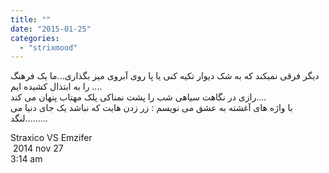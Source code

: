 ```yaml
---
title: ""
date: "2015-01-25"
categories: 
  - "strixmood"
---
```


دیگر فرقی نمیکند که به شک دیوار تکیه کنی یا پا روی آبروی میز بگذاری...ما یک فرهنگ را به ابتذال کشیده ایم ....  
رازی در نگاهت سیاهی شب را پشت نمناکی پلک مهتاب پنهان می کند....  
با واژه های آغشته به عشق می نویسم : زر زدن هایت که نباشد یک جای دنیا می لنگد.........

Straxico VS Emzifer  
 2014 nov 27  
3:14 am
